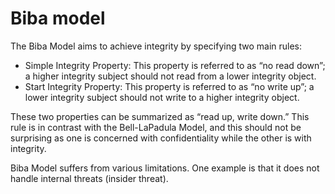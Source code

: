 # Biba model

The Biba Model aims to achieve integrity by specifying two main rules:

* Simple Integrity Property: This property is referred to as “no read down”; a higher integrity subject should not read from a lower integrity object.
* Start Integrity Property: This property is referred to as “no write up”; a lower integrity subject should not write to a higher integrity object.

These two properties can be summarized as “read up, write down.” This rule is in contrast with the Bell-LaPadula Model, and this should not be surprising as one is concerned with confidentiality while the other is with integrity.

Biba Model suffers from various limitations. One example is that it does not handle internal threats (insider threat).